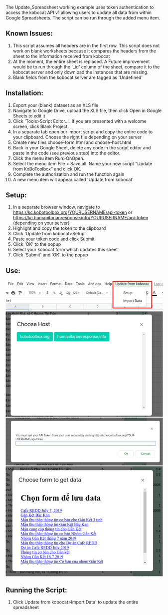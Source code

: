 The Update_Spreadsheet working example uses token authentication to access the kobocat API v1 allowing users to update all data from within Google Spreadsheets. The script can be run through the added menu item. 

## Known Issues:
1. This script assumes all headers are in the first row. This script does not work on blank worksheets because it compares the headers from the sheet to the information received from kobocat
1. At the moment, the entire sheet is replaced. A Future improvement would be to run through the '_id' column of the sheet, compare it to the kobocat server and only download the instances that are missing. 
1. Blank fields from the kobocat server are tagged as 'Undefined' 


## Installation:
1. Export your (blank) dataset as an XLS file
1. Navigate to Google Drive, upload the XLS file, then click Open in Google Sheets to edit it
1. Click 'Tools>Script Editor...'. If you are presented with a welcome screen, click Blank Project.
1. In a separate tab open our import script and copy the entire code to your clipboard. Choose the right file depending on your server
1. Create new files choose-form.html and choose-host.html
1. Back in your Google Sheet, delete any code in the script editor and paste in the code (see previous step) into the editor.
1. Click the menu item Run>OnOpen.
1. Select the menu item File > Save all. Name your new script "Update from KoBoToolbox" and click OK.
1. Complete the authorization and run the function again
1. A new menu item will appear called 'Update from kobocat'


## Setup:
1. In a separate browser window, navigate to https://kc.kobotoolbox.org/YOURUSERNAME/api-token or https://kc.humanitarianresponse.info/YOURUSERNAME/api-token (depending on your server)
1. Highlight and copy the token to the clipboard
1. Click 'Update from kobocat>Setup'
1. Paste your token code and click Submit
1. Click 'OK' to the popup
1. Select your kobocat form which updates this sheet
1. Click 'Submit' and 'OK' to the popup

## Use:
![Menu](../images/menus.png)
![Choose host](../images/choose-host.png)
![Save api key](../images/save-api.png)
![Ch](../images/choose-form.png)

## Running the Script:
1. Click Update from kobocat>Import Data' to update the entire spreadsheet
